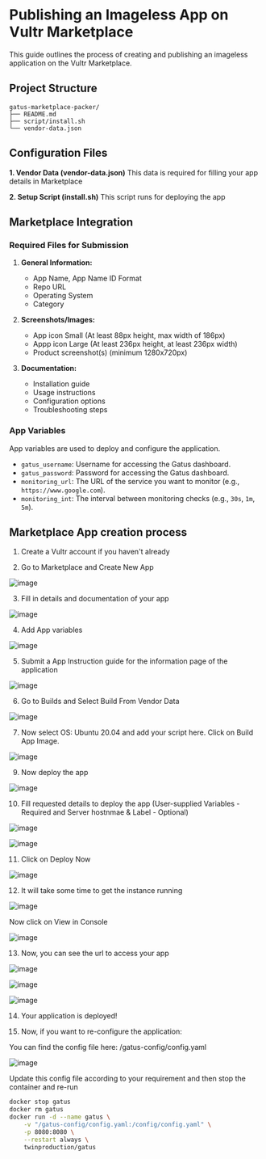 # Publishing an Imageless App on Vultr Marketplace

This guide outlines the process of creating and publishing an imageless application on the Vultr Marketplace.

## Project Structure

```
gatus-marketplace-packer/
├── README.md
├── script/install.sh
└── vendor-data.json
```

## Configuration Files

**1. Vendor Data (vendor-data.json)**
This data is required for filling your app details in Marketplace

**2. Setup Script (install.sh)**
This script runs for deploying the app

## Marketplace Integration

### Required Files for Submission

1. **General Information:**
   - App Name, App Name ID Format
   - Repo URL
   - Operating System
   - Category

2. **Screenshots/Images:**
   - App icon Small (At least 88px height, max width of 186px)
   - Appp icon Large (At least 236px height, at least 236px width)
   - Product screenshot(s) (minimum 1280x720px)

3. **Documentation:**
   - Installation guide
   - Usage instructions
   - Configuration options
   - Troubleshooting steps

### App Variables
App variables are used to deploy and configure the application.
   - `gatus_username`: Username for accessing the Gatus dashboard.
   - `gatus_password`: Password for accessing the Gatus dashboard.
   - `monitoring_url`: The URL of the service you want to monitor (e.g., `https://www.google.com`).
   - `monitoring_int`: The interval between monitoring checks (e.g., `30s`, `1m`, `5m`).

## Marketplace App creation process

1. Create a Vultr account if you haven't already

2. Go to Marketplace and Create New App

![image](https://github.com/user-attachments/assets/56cc7c8a-8eef-4875-89a1-3f478ed944b1)

3. Fill in details and documentation of your app

![image](https://github.com/user-attachments/assets/008b5a0d-a212-4472-8894-416eaf9be1e6)

4. Add App variables

![image](https://github.com/user-attachments/assets/0f18dbcf-5361-4af2-a508-85dcdd3e3572)

5. Submit a App Instruction guide for the information page of the application

![image](https://github.com/user-attachments/assets/a0e4685b-1ed6-4298-b7eb-7326fe869318)

6. Go to Builds and Select Build From Vendor Data

![image](https://github.com/user-attachments/assets/06def9f3-9920-490b-8158-59426e5be8dd)

7. Now select OS: Ubuntu 20.04 and add your script here. Click on Build App Image.

![image](https://github.com/user-attachments/assets/76a14d0b-d4ee-4cc5-9b58-5bf30fc06022)

9. Now deploy the app

![image](https://github.com/user-attachments/assets/e7a68936-487b-4c96-9f53-40fdfea30666)

10. Fill requested details to deploy the app (User-supplied Variables - Required and Server hostnmae & Label - Optional)

![image](https://github.com/user-attachments/assets/0f046213-9684-432c-b73a-182972bc37b4)

![image](https://github.com/user-attachments/assets/c6d0391f-bc42-48b1-94dc-ece9123071df)

11. Click on Deploy Now

![image](https://github.com/user-attachments/assets/ea128636-7f4c-4961-884f-73c0e35b149e)

12. It will take some time to get the instance running

![image](https://github.com/user-attachments/assets/20407f40-88fa-4cd9-b7c7-9ab81f1b0aad)

Now click on View in Console

![image](https://github.com/user-attachments/assets/1d5ea5eb-2f2a-40e0-adee-5cdc2c873642)

13. Now, you can see the url to access your app

![image](https://github.com/user-attachments/assets/64ce6c5a-207d-4372-a642-5cc27dc6d6e8)

![image](https://github.com/user-attachments/assets/83f717c5-ba6b-4403-bdd2-153df899fe51)

![image](https://github.com/user-attachments/assets/63d601d7-7e5c-4302-92f1-4fda4905f77a)

14. Your application is deployed!

15. Now, if you want to re-configure the application:

You can find the config file here: /gatus-config/config.yaml

![image](https://github.com/user-attachments/assets/a507e2a7-d267-4fbc-858e-7bd3f5ab1841)

Update this config file according to your requirement and then stop the container and re-run
```bash
docker stop gatus
docker rm gatus
docker run -d --name gatus \
    -v "/gatus-config/config.yaml:/config/config.yaml" \
    -p 8080:8080 \
    --restart always \
    twinproduction/gatus
```

